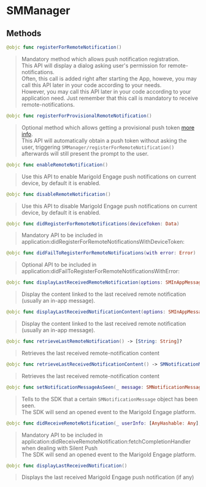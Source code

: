 # SMManager

## Methods
```swift
@objc func registerForRemoteNotification()
```

>Mandatory method which allows push notification registration.<br/>This API will display a dialog asking user's permission for remote-notifications.<br/>Often, this call is added right after starting the App, howeve, you may call this API later in your code according to your needs.<br/>However, you may call this API later in your code according to your application need. Just remember that this call is mandatory to receive remote-notifications.

```swift
@objc func registerForProvisionalRemoteNotification()
```

>Optional method which allows getting a provisional push token [more info](https://developer.apple.com/documentation/usernotifications/asking_permission_to_use_notifications).<br/>This API will automatically obtain a push token without asking the user, triggering ``SMManager/registerForRemoteNotification()`` afterwards will still present the prompt to the user.

```swift
@objc func enableRemoteNotification()
```

>Use this API to enable Marigold Engage push notifications on current device, by default it is enabled.<br/>

```swift
@objc func disableRemoteNotification()
```

>Use this API to disable Marigold Engage push notifications on current device, by default it is enabled.<br/>

```swift
@objc func didRegisterForRemoteNotifications(deviceToken: Data)
```

>Mandatory API to be included in application:didRegisterForRemoteNotificationsWithDeviceToken:<br/>

```swift
@objc func didFailToRegisterForRemoteNotifications(with error: Error)
```

>Optional API to be included in application:didFailToRegisterForRemoteNotificationsWithError:<br/>

```swift
@objc func displayLastReceivedRemoteNotification(options: SMInAppMessageStyleOptions? = nil)
```

>Display the content linked to the last received remote notification (usually an in-app message).<br/> 

```swift
@objc func displayLastReceivedNotificationContent(options: SMInAppMessageStyleOptions? = nil)
```

>Display the content linked to the last received remote notification (usually an in-app message).<br/> 

```swift
@objc func retrieveLastRemoteNotification() -> [String: String]?
```

>Retrieves the last received remote-notification content<br/>

```swift
@objc func retrieveLastReceivedNotificationContent() -> SMNotificationMessage?
```

>Retrieves the last received remote-notification content<br/>

```swift
@objc func setNotificationMessageAsSeen(_ message: SMNotificationMessage)
```

>Tells to the SDK that a certain ``SMNotificationMessage`` object has been seen.<br/>The SDK will send an opened event to the Marigold Engage platform.<br/>

```swift
@objc func didReceiveRemoteNotification(_ userInfo: [AnyHashable: Any], completionHandler: ((UIBackgroundFetchResult) -> Void)?)
```

>Mandatory API to be included in application:didReceiveRemoteNotification:fetchCompletionHandler when dealing with Silent Push<br/>The SDK will send an opened event to the Marigold Engage platform.<br/>

```swift
@objc func displayLastReceivedNotification()
```

>Displays the last received Marigold Engage push notification (if any)<br/>